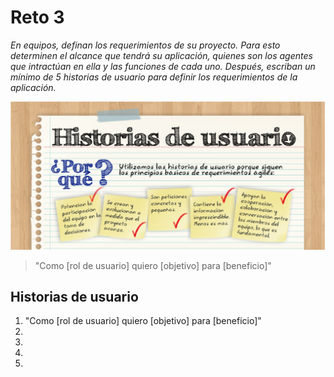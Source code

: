 # Reto 3

_En equipos, definan los requerimientos de su proyecto. Para esto determinen el alcance que tendrá su aplicación, quienes son los agentes que intractúan en ella y las funciones de cada uno. Después, escriban un mínimo de 5 historias de usuario para definir los requerimientos de la aplicación._


![Historias de usuario](./historias-de-usuario.png)

> "Como [rol de usuario] quiero [objetivo] para [beneficio]"

## Historias de usuario

1. "Como [rol de usuario] quiero [objetivo] para [beneficio]"
1. 
1. 
1. 
1. 